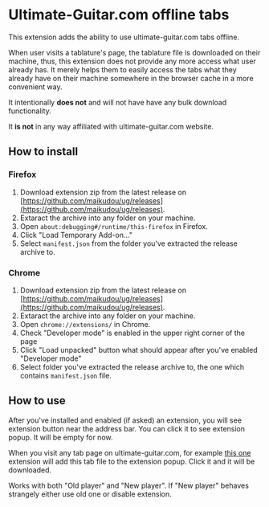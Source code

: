 # Ultimate-Guitar.com offline tabs

This extension adds the ability to use ultimate-guitar.com tabs offline.

When user visits a tablature's page, the tablature file is downloaded on their machine,
thus, this extension does not provide any more access what user already has.
It merely helps them to easily access the tabs what they already have on their
machine somewhere in the browser cache in a more convenient way.

It intentionally **does not** and will not have have any bulk download functionality.

It **is not** in any way affiliated with ultimate-guitar.com website.

## How to install

### Firefox

1. Download extension zip from the latest release on [https://github.com/maikudou/ug/releases](https://github.com/maikudou/ug/releases).
2. Extaract the archive into any folder on your machine.
3. Open `about:debugging#/runtime/this-firefox` in Firefox.
4. Click "Load Temporary Add-on..."
5. Select `manifest.json` from the folder you've extracted the release archive to.

### Chrome

1. Download extension zip from the latest release on [https://github.com/maikudou/ug/releases](https://github.com/maikudou/ug/releases).
2. Extaract the archive into any folder on your machine.
3. Open `chrome://extensions/` in Chrome.
4. Check "Developer mode" is enabled in the upper right corner of the page
5. Click "Load unpacked" button what should appear after you've enabled "Developer mode"
6. Select folder you've extracted the release archive to, the one which contains `manifest.json` file.

## How to use

After you've installed and enabled (if asked) an extension, you will see extension button near the address bar. You can click it to see extension popup. It will be empty for now.

When you visit any tab page on ultimate-guitar.com, for example [this one](https://tabs.ultimate-guitar.com/tab/metallica/master-of-puppets-official-1938099) extension will add this tab file to the extension popup. Click it and it will be downloaded.

Works with both "Old player" and "New player". If "New player" behaves strangely either use old one or disable extension.
